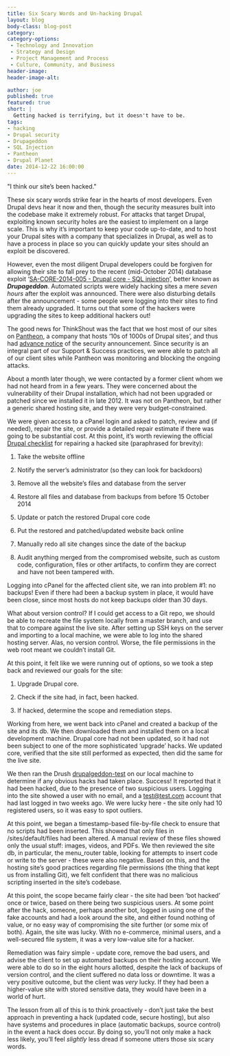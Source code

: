 ```yaml
---
title: Six Scary Words and Un-hacking Drupal
layout: blog
body-class: blog-post
category:
category-options:
 - Technology and Innovation
 - Strategy and Design
 - Project Management and Process
 - Culture, Community, and Business
header-image:
header-image-alt:

author: joe
published: true
featured: true
short: |
  Getting hacked is terrifying, but it doesn't have to be.
tags:
- hacking
- Drupal security
- Drupageddon
- SQL Injection
- Pantheon
- Drupal Planet
date: 2014-12-22 16:00:00
---
```



"I think our site’s been hacked."

These six scary words strike fear in the hearts of most developers. Even Drupal devs hear it now and then, though the security measures built into the codebase make it extremely robust. For attacks that target Drupal, exploiting known security holes are the easiest to implement on a large scale. This is why it’s important to keep your code up-to-date, and to host your Drupal sites with a company that specializes in Drupal, as well as to have a process in place so you can quickly update your sites should an exploit be discovered.

However, even the most diligent Drupal developers could be forgiven for allowing their site to fall prey to the recent (mid-October 2014) database exploit ‘[SA-CORE-2014-005 - Drupal core - SQL injection](https://www.drupal.org/SA-CORE-2014-005)’, better known as **_Drupageddon_**. Automated scripts were widely hacking sites a mere *seven hours* after the exploit was announced. There were also disturbing details after the announcement - some people were logging into their sites to find them already upgraded. It turns out that some of the hackers were upgrading the sites to keep additional hackers out! 

The good news for ThinkShout was the fact that we host most of our sites on [Pantheon](https://www.getpantheon.com/), a company that hosts ‘10s of 1000s of Drupal sites’, and thus had [advance notice](https://www.getpantheon.com/blog/what-we-are-seeing-drupal-sa-2014-005) of the security announcement. Since security is an integral part of our Support & Success practices, we were able to patch all of our client sites while Pantheon was monitoring and blocking the ongoing attacks.

About a month later though, we were contacted by a former client whom we had not heard from in a few years. They were concerned about the vulnerability of their Drupal installation, which had not been upgraded or patched since we installed it in late 2012. It was not on Pantheon, but rather a generic shared hosting site, and they were very budget-constrained. 

We were given access to a cPanel login and asked to patch, review and (if needed), repair the site, or provide a detailed repair estimate if there was going to be substantial cost. At this point, it’s worth reviewing the official [Drupal checklist](https://www.drupal.org/PSA-2014-003) for repairing a hacked site (paraphrased for brevity):

1. Take the website offline

2. Notify the server’s administrator (so they can look for backdoors)

3. Remove all the website’s files and database from the server

4. Restore all files and database from backups from before 15 October 2014

5. Update or patch the restored Drupal core code

6. Put the restored and patched/updated website back online

7. Manually redo all site changes since the date of the backup

8. Audit anything merged from the compromised website, such as custom code, configuration, files or other artifacts, to confirm they are correct and have not been tampered with.

Logging into cPanel for the affected client site, we ran into problem #1: no backups! Even if there had been a backup system in place, it would have been close, since most hosts do not keep backups older than 30 days. 

What about version control? If I could get access to a Git repo, we should be able to recreate the file system locally from a master branch, and use that to compare against the live site. After setting up SSH keys on the server and importing to a local machine, we were able to log  into the shared hosting server. Alas, no version control. Worse, the file permissions in the web root meant we couldn’t install Git. 

At this point, it felt like we were running out of options, so we took a step back and reviewed our goals for the site: 

1. Upgrade Drupal core.

2. Check if the site had, in fact, been hacked.

3. If hacked, determine the scope and remediation steps.

Working from here, we went back into cPanel and created a backup of the site and its db. We then downloaded them and installed them on a local development machine. Drupal core had not been updated, so it had not been subject to one of the more sophisticated ‘upgrade’ hacks. We updated core, verified that the site still performed as expected, then did the same for the live site.

We then ran the Drush [drupalgeddon-test](https://www.drupal.org/project/drupalgeddon) on our local machine to determine if any obvious hacks had taken place. Success! It reported that it had been hacked, due to the presence of two suspicious users. Logging into the site showed a user with no email, and a [test@test.com](mailto:test@test.com) account that had last logged in two weeks ago. We were lucky here - the site only had 10 registered users, so it was easy to spot outliers. 

At this point, we began a timestamp-based file-by-file check to ensure that no scripts had been inserted. This showed that only files in /sites/default/files had been altered. A manual review of these files showed only the usual stuff: images, videos, and PDFs. We then reviewed the site db, in particular, the menu_router table, looking for attempts to insert code or write to the server - these were also negative. Based on this, and the hosting site’s good practices regarding file permissions (the thing that kept us from installing Git), we felt confident that there was no malicious scripting inserted in the site’s codebase. 

At this point, the scope became fairly clear - the site had been ‘bot hacked’ once or twice, based on there being two suspicious users. At some point after the hack, someone, perhaps another bot, logged in using one of the fake accounts and had a look around the site, and either found nothing of value, or no easy way of compromising the site further (or some mix of both). Again, the site was lucky. With no e-commerce, minimal users, and a well-secured file system, it was a very low-value site for a hacker. 

Remediation was fairy simple - update core, remove the bad users, and advise the client to set up automated backups on their hosting account. We were able to do so in the eight hours allotted, despite the lack of backups of version control, and the client suffered no data loss or downtime. It was a very positive outcome, but the client was *very* lucky. If they had been a higher-value site with stored sensitive data, they would have been in a world of hurt. 

The lesson from all of this is to think proactively - don’t just take the best approach in preventing a hack (updated code, secure hosting), but also have systems and procedures in place (automatic backups, source control) in the event a hack does occur. By doing so, you’ll not only make a hack less likely, you’ll feel *slightly* less dread if someone utters those six scary words. 
